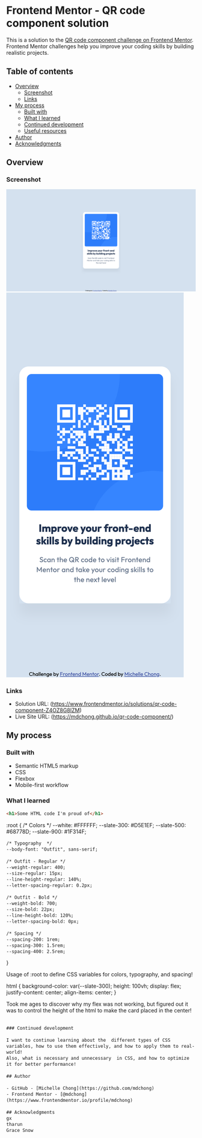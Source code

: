 # Frontend Mentor - QR code component solution

This is a solution to the [QR code component challenge on Frontend Mentor](https://www.frontendmentor.io/challenges/qr-code-component-iux_sIO_H). Frontend Mentor challenges help you improve your coding skills by building realistic projects. 

## Table of contents

- [Overview](#overview)
  - [Screenshot](#screenshot)
  - [Links](#links)
- [My process](#my-process)
  - [Built with](#built-with)
  - [What I learned](#what-i-learned)
  - [Continued development](#continued-development)
  - [Useful resources](#useful-resources)
- [Author](#author)
- [Acknowledgments](#acknowledgments)

## Overview

### Screenshot

<img src="./screenshot/desktop.png" alt="desktop screenshot for QR-CODE">
<img src="./screenshot/mobile.png" alt="mobile screenshot for QR-CODE">

### Links

- Solution URL: (https://www.frontendmentor.io/solutions/qr-code-component-Z4OZ8G8IZM)
- Live Site URL: (https://mdchong.github.io/qr-code-component/)

## My process

### Built with

- Semantic HTML5 markup
- CSS
- Flexbox
- Mobile-first workflow

### What I learned

```html
<h1>Some HTML code I'm proud of</h1>

```
:root {
    /* Colors  */
    --white: #FFFFFF;
    --slate-300: #D5E1EF;
    --slate-500: #68778D;
    --slate-900: #1F314F;

    /* Typography  */
    --body-font: "Outfit", sans-serif;

    /* Outfit - Regular */
    --weight-regular: 400;
    --size-regular: 15px;
    --line-height-regular: 140%;
    --letter-spacing-regular: 0.2px;

    /* Outfit - Bold */
    --weight-bold: 700;
    --size-bold: 22px;
    --line-height-bold: 120%;
    --letter-spacing-bold: 0px;

    /* Spacing */
    --spacing-200: 1rem;
    --spacing-300: 1.5rem;
    --spacing-400: 2.5rem;
}

Usage of :root  to define CSS variables for colors, typography, and spacing!

html {
    background-color: var(--slate-300);
    height: 100vh;
    display: flex;
    justify-content: center;
    align-items: center;
}

Took me ages to discover why my flex was not working, but figured out it was to control the height of the html to make the card placed in the center!
```

### Continued development

I want to continue learning about the  different types of CSS variables, how to use them effectively, and how to apply them to real-world!
Also, what is necessary and unnecessary  in CSS, and how to optimize it for better performance!

## Author

- GitHub - [Michelle Chong](https://github.com/mdchong)
- Frontend Mentor - [@mdchong](https://www.frontendmentor.io/profile/mdchong)

## Acknowledgments
gx
tharun
Grace Snow